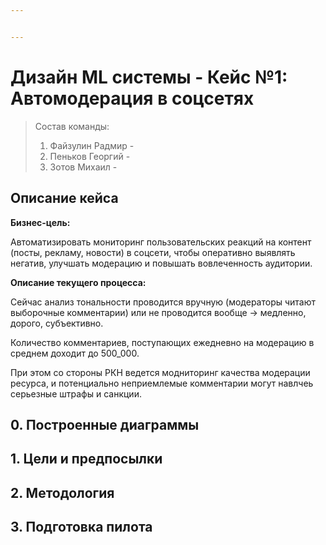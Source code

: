 ```yaml
---


---
```


<h1 id="дизайн-ml-системы---кейс-№1-автомодерация-в-соцсетях">Дизайн ML системы - Кейс №1: Автомодерация в соцсетях</h1>
<blockquote>
<p>Состав команды:</p>
<ol>
<li>Файзулин Радмир -</li>
<li>Пеньков Георгий -</li>
<li>Зотов Михаил -</li>
</ol>
</blockquote>
<h2 id="описание-кейса">Описание кейса</h2>
<p><strong>Бизнес-цель:</strong></p>
<p>Автоматизировать мониторинг пользовательских реакций на контент (посты, рекламу, новости) в соцсети, чтобы оперативно выявлять негатив, улучшать модерацию и повышать вовлеченность аудитории.</p>
<p><strong>Описание текущего процесса:</strong></p>
<p>Сейчас анализ тональности проводится вручную (модераторы читают выборочные комментарии) или не проводится вообще → медленно, дорого, субъективно.</p>
<p>Количество комментариев, поступающих ежедневно на модерацию в среднем доходит до 500_000.</p>
<p>При этом со стороны РКН ведется модниторинг качества модерации ресурса, и потенциально неприемлемые комментарии могут навлчеь серьезные штрафы и санкции.</p>
<h2 id="построенные-диаграммы">0. Построенные диаграммы</h2>
<h2 id="цели-и-предпосылки">1. Цели и предпосылки</h2>
<h2 id="методология">2. Методология</h2>
<h2 id="подготовка-пилота">3. Подготовка пилота</h2>

